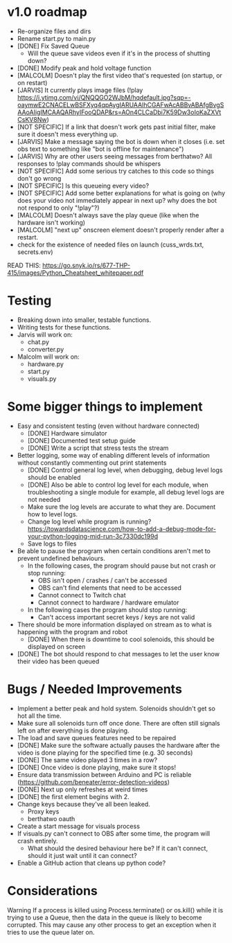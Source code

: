# v1.0 roadmap

* Re-organize files and dirs
* Rename start.py to main.py
* [DONE] Fix Saved Queue
  * Will the queue save videos even if it's in the process of shutting down?
* [DONE] Modify peak and hold voltage function
* [MALCOLM] Doesn't play the first video that's requested (on startup, or on restart)
* [JARVIS] It currently plays image files (!play https://i.ytimg.com/vi/QNQQGO2WJbM/hqdefault.jpg?sqp=-oaymwE2CNACELwBSFXyq4qpAygIARUAAIhCGAFwAcABBvABAfgBvgSAAoAIigIMCAAQARhyIFooQDAP&rs=AOn4CLCaDbi7K59Dw3oIoKaZXVtCsKV8Nw)
* [NOT SPECIFIC] If a link that doesn't work gets past initial filter, make sure it doesn't mess everything up.
* [JARVIS] Make a message saying the bot is down when it closes (i.e. set obs text to something like "bot is offline for maintenance")
* [JARVIS] Why are other users seeing messages from berthatwo? All responses to !play commands should be whispers
* [NOT SPECIFIC] Add some serious try catches to this code so things don't go wrong
* [NOT SPECIFIC] Is this queueing every video?
* [NOT SPECIFIC] Add some better explanations for what is going on (why does your video not immediately appear in next up? why does the bot not respond to only "!play"?)
* [MALCOLM] Doesn't always save the play queue (like when the hardware isn't working)
* [MALCOLM] "next up" onscreen element doesn't properly render after a restart. 
* check for the existence of needed files on launch (cuss_wrds.txt, secrets.env)

READ THIS: https://go.snyk.io/rs/677-THP-415/images/Python_Cheatsheet_whitepaper.pdf

# Testing

* Breaking down into smaller, testable functions.
* Writing tests for these functions.
* Jarvis will work on:
  * chat.py
  * converter.py
* Malcolm will work on:
  * hardware.py
  * start.py
  * visuals.py


# Some bigger things to implement

* Easy and consistent testing (even without hardware connected)
  * [DONE] Hardware simulator
  * [DONE] Documented test setup guide
  * [DONE] Write a script that stress tests the stream
* Better logging, some way of enabling different levels of information without constantly commenting out print statements
  * [DONE] Control general log level, when debugging, debug level logs should be enabled
  * [DONE] Also be able to control log level for each module, when troubleshooting a single module for example, all debug level logs are not needed
  * Make sure the log levels are accurate to what they are. Document how to level logs.
  * Change log level while program is running? https://towardsdatascience.com/how-to-add-a-debug-mode-for-your-python-logging-mid-run-3c7330dc199d
  * Save logs to files
* Be able to pause the program when certain conditions aren't met to prevent undefined behaviours.
  * In the following cases, the program should pause but not crash or stop running:
    * OBS isn't open / crashes / can't be accessed
    * OBS can't find elements that need to be accessed
    * Cannot connect to Twitch chat
    * Cannot connect to hardware / hardware emulator
  * In the following cases the program should stop running:
    * Can't access important secret keys / keys are not valid
* There should be more information displayed on stream as to what is happening with the program and robot
  * [DONE] When there is downtime to cool solenoids, this should be displayed on screen
* [DONE] The bot should respond to chat messages to let the user know their video has been queued

  

# Bugs / Needed Improvements

* Implement a better peak and hold system. Solenoids shouldn't get so hot all the time.
* Make sure all solenoids turn off once done. There are often still signals left on after everything is done playing.
* The load and save queues features need to be repaired
* [DONE] Make sure the software actually pauses the hardware after the video is done playing for the specified time (e.g. 30 seconds)
* [DONE] The same video played 3 times in a row?
* [DONE] Once video is done playing, make sure it stops!
* Ensure data transmission between Arduino and PC is reliable (https://github.com/beneater/error-detection-videos)
* [DONE] Next up only refreshes at weird times
* [DONE] the first element begins with 2.
* Change keys because they've all been leaked.
  * Proxy keys
  * berthatwo oauth
* Create a start message for visuals process
* If visuals.py can't connect to OBS after some time, the program will crash entirely.
  * What should the desired behaviour here be? If it can't connect, should it just wait until it can connect?
* Enable a GitHub action that cleans up python code?

# Considerations

Warning If a process is killed using Process.terminate() or os.kill() while it is trying to use a Queue, then the data in the queue is likely to become corrupted. This may cause any other process to get an exception when it tries to use the queue later on.